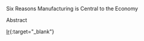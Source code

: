 Six Reasons Manufacturing is Central to the Economy

Abstract

[Ir](https://rooseveltinstitute.org/six-reasons-manufacturing-central-economy/){:target="_blank"}